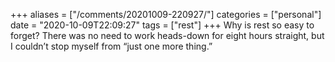 +++
aliases = ["/comments/20201009-220927/"]
categories = ["personal"]
date = "2020-10-09T22:09:27"
tags = ["rest"]
+++
Why is rest so easy to forget? There was no need to work heads-down for eight hours straight, but I couldn’t stop myself from “just one more thing.”

